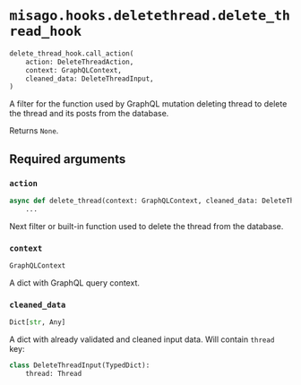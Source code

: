 # `misago.hooks.deletethread.delete_thread_hook`

```python
delete_thread_hook.call_action(
    action: DeleteThreadAction,
    context: GraphQLContext,
    cleaned_data: DeleteThreadInput,
)
```

A filter for the function used by GraphQL mutation deleting thread to delete the thread and its posts from the database.

Returns `None`.


## Required arguments

### `action`

```python
async def delete_thread(context: GraphQLContext, cleaned_data: DeleteThreadInput):
    ...
```

Next filter or built-in function used to delete the thread from the database.


### `context`

```python
GraphQLContext
```

A dict with GraphQL query context.


### `cleaned_data`

```python
Dict[str, Any]
```

A dict with already validated and cleaned input data. Will contain `thread` key:

```python
class DeleteThreadInput(TypedDict):
    thread: Thread
```